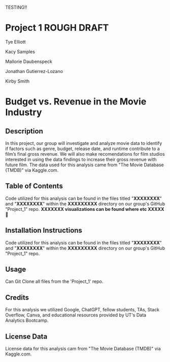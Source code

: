 TESTING!! 
# **Project 1 ROUGH DRAFT**

Tye Elliott

Kacy Samples

Mallorie Daubenspeck

Jonathan Gutierrez-Lozano 

Kirby Smith

# **Budget vs. Revenue in the Movie Industry**

## **Description**
In this project, our group will investigate and analyze movie data to identify if factors such as genre, budget, release date, and runtime contribute to a film’s final gross revenue. We will also make recomendations for film studios interested in using the data findings to increase their gross revenue with future film. The data used for this analysis came from "The Movie Database (TMDB)" via Kaggle.com.

## **Table of Contents**
Code utilized for this analysis can be found in the files titled "**XXXXXXXX**" and "**XXXXXXXX**" within the **XXXXXXXXX** directory on our group's GitHub "Project_1" repo. **XXXXXXX visualizations can be found where etc XXXXX**

## **Installation Instructions**
Code utilized for this analysis can be found in the files titled "**XXXXXXXX**" and "**XXXXXXXX**" within the **XXXXXXXXX** directory on our group's GitHub "Project_1" repo. 

## **Usage**
Can Git Clone all files from the 'Project_1' repo.

## **Credits**
For this analysis we utilized Google, ChatGPT, fellow students, TAs, Stack Overflow, Canva, and educational resources provided by UT's Data Analytics Bootcamp.

## **License Data**
License data for this analysis cam from "The Movie Database (TMDB)" via Kaggle.com.
